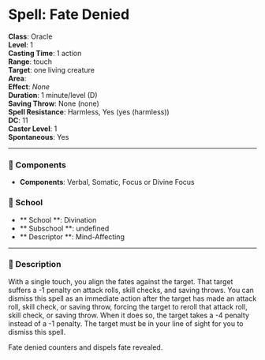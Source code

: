 
# Spell: Fate Denied
**Class**: Oracle  
**Level**: 1  
**Casting Time**: 1 action  
**Range**: touch  
**Target**: one living creature  
**Area**:   
**Effect**: _None_  
**Duration**: 1 minute/level (D)  
**Saving Throw**: None (none)  
**Spell Resistance**: Harmless, Yes (yes (harmless))  
**DC**: 11  
**Caster Level**: 1  
**Spontaneous**: Yes

---

### 🔮 Components
- **Components**: Verbal, Somatic, Focus or Divine Focus

### 🏫 School
- ** School **: Divination
- ** Subschool **: undefined
- ** Descriptor **: Mind-Affecting
---

### 📜 Description
With a single touch, you align the fates against the target. That target suffers a -1 penalty on attack rolls, skill checks, and saving throws. You can dismiss this spell as an immediate action after the target has made an attack roll, skill check, or saving throw, forcing the target to reroll that attack roll, skill check, or saving throw. When it does so, the target takes a -4 penalty instead of a -1 penalty. The target must be in your line of sight for you to dismiss this spell.

Fate denied counters and dispels fate revealed.
